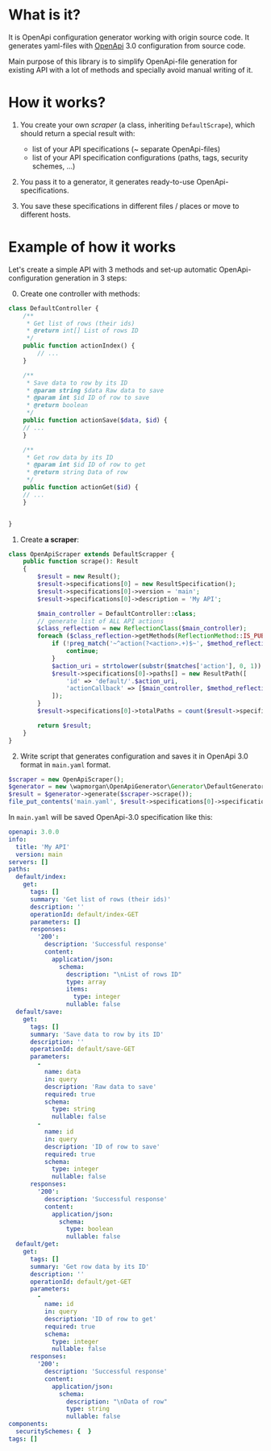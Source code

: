 # What is it?
It is OpenApi configuration generator working with origin source code.
It generates yaml-files with [OpenApi](https://swagger.io/docs/specification/about/) 3.0 configuration from source code.

Main purpose of this library is to simplify OpenApi-file generation for existing API with a lot of methods and specially avoid manual writing of it. 

# How it works?

1. You create your own _scraper_ (a class, inheriting `DefaultScrape`), which should return a special result with:
    - list of your API specifications (~ separate OpenApi-files)
    - list of your API specification configurations (paths, tags, security schemes, ...)

2. You pass it to a generator, it generates ready-to-use OpenApi-specifications.
3. You save these specifications in different files / places or move to different hosts.

# Example of how it works

Let's create a simple API with 3 methods and set-up automatic OpenApi-configuration generation in 3 steps:

0. Create one controller with methods:
```php
class DefaultController {
    /**
     * Get list of rows (their ids)
     * @return int[] List of rows ID
     */
    public function actionIndex() {
        // ...
    }

    /**
     * Save data to row by its ID
     * @param string $data Raw data to save
     * @param int $id ID of row to save
     * @return boolean
     */
    public function actionSave($data, $id) {
    // ...
    }

    /**
     * Get row data by its ID
     * @param int $id ID of row to get
     * @return string Data of row
     */
    public function actionGet($id) {
    // ...
    }


}
```

1. Create **a scraper**:

```php
class OpenApiScraper extends DefaultScrapper {
    public function scrape(): Result
    {
        $result = new Result();
        $result->specifications[0] = new ResultSpecification();
        $result->specifications[0]->version = 'main';
        $result->specifications[0]->description = 'My API';

        $main_controller = DefaultController::class;
        // generate list of ALL API actions
        $class_reflection = new ReflectionClass($main_controller);
        foreach ($class_reflection->getMethods(ReflectionMethod::IS_PUBLIC) as $method_reflection) {
            if (!preg_match('~^action(?<action>.+)$~', $method_reflection->getName(), $matches)) {
                continue;
            }
            $action_uri = strtolower(substr($matches['action'], 0, 1)).substr($matches['action'], 1);
            $result->specifications[0]->paths[] = new ResultPath([
                'id' => 'default/'.$action_uri,
                'actionCallback' => [$main_controller, $method_reflection->getName()],
            ]);
        }
        $result->specifications[0]->totalPaths = count($result->specifications[0]->paths);

        return $result;
    }
}
```

2. Write script that generates configuration and saves it in OpenApi 3.0 format in `main.yaml` format.
```php
$scraper = new OpenApiScraper();
$generator = new \wapmorgan\OpenApiGenerator\Generator\DefaultGenerator();
$result = $generator->generate($scraper->scrape());
file_put_contents('main.yaml', $result->specifications[0]->specification->toYaml());
```

In `main.yaml` will be saved OpenApi-3.0 specification like this:
```yaml
openapi: 3.0.0
info:
  title: 'My API'
  version: main
servers: []
paths:
  default/index:
    get:
      tags: []
      summary: 'Get list of rows (their ids)'
      description: ''
      operationId: default/index-GET
      parameters: []
      responses:
        '200':
          description: 'Successful response'
          content:
            application/json:
              schema:
                description: "\nList of rows ID"
                type: array
                items:
                  type: integer
                nullable: false
  default/save:
    get:
      tags: []
      summary: 'Save data to row by its ID'
      description: ''
      operationId: default/save-GET
      parameters:
        -
          name: data
          in: query
          description: 'Raw data to save'
          required: true
          schema:
            type: string
            nullable: false
        -
          name: id
          in: query
          description: 'ID of row to save'
          required: true
          schema:
            type: integer
            nullable: false
      responses:
        '200':
          description: 'Successful response'
          content:
            application/json:
              schema:
                type: boolean
                nullable: false
  default/get:
    get:
      tags: []
      summary: 'Get row data by its ID'
      description: ''
      operationId: default/get-GET
      parameters:
        -
          name: id
          in: query
          description: 'ID of row to get'
          required: true
          schema:
            type: integer
            nullable: false
      responses:
        '200':
          description: 'Successful response'
          content:
            application/json:
              schema:
                description: "\nData of row"
                type: string
                nullable: false
components:
  securitySchemes: {  }
tags: []

```



